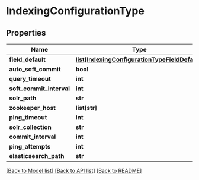 # IndexingConfigurationType

## Properties
Name | Type | Description | Notes
------------ | ------------- | ------------- | -------------
**field_default** | [**list[IndexingConfigurationTypeFieldDefault]**](IndexingConfigurationTypeFieldDefault.md) |  | [optional] 
**auto_soft_commit** | **bool** |  | [optional] 
**query_timeout** | **int** |  | [optional] 
**soft_commit_interval** | **int** |  | [optional] 
**solr_path** | **str** |  | [optional] 
**zookeeper_host** | **list[str]** |  | [optional] 
**ping_timeout** | **int** |  | [optional] 
**solr_collection** | **str** |  | [optional] 
**commit_interval** | **int** |  | [optional] 
**ping_attempts** | **int** |  | [optional] 
**elasticsearch_path** | **str** |  | [optional] 

[[Back to Model list]](../README.md#documentation-for-models) [[Back to API list]](../README.md#documentation-for-api-endpoints) [[Back to README]](../README.md)


